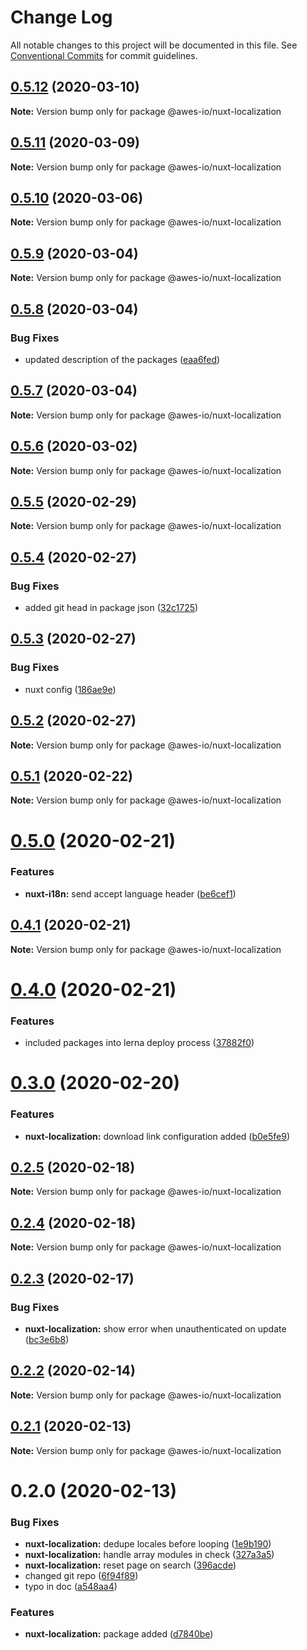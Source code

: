 # Change Log

All notable changes to this project will be documented in this file.
See [Conventional Commits](https://conventionalcommits.org) for commit guidelines.

## [0.5.12](https://github.com/awes-io/client/compare/@awes-io/nuxt-localization@0.5.11...@awes-io/nuxt-localization@0.5.12) (2020-03-10)

**Note:** Version bump only for package @awes-io/nuxt-localization





## [0.5.11](https://github.com/awes-io/client/compare/@awes-io/nuxt-localization@0.5.10...@awes-io/nuxt-localization@0.5.11) (2020-03-09)

**Note:** Version bump only for package @awes-io/nuxt-localization





## [0.5.10](https://github.com/awes-io/client/compare/@awes-io/nuxt-localization@0.5.9...@awes-io/nuxt-localization@0.5.10) (2020-03-06)

**Note:** Version bump only for package @awes-io/nuxt-localization





## [0.5.9](https://github.com/awes-io/client/compare/@awes-io/nuxt-localization@0.5.8...@awes-io/nuxt-localization@0.5.9) (2020-03-04)

**Note:** Version bump only for package @awes-io/nuxt-localization





## [0.5.8](https://github.com/awes-io/client/compare/@awes-io/nuxt-localization@0.5.7...@awes-io/nuxt-localization@0.5.8) (2020-03-04)


### Bug Fixes

* updated description of the packages ([eaa6fed](https://github.com/awes-io/client/commit/eaa6fedd3420fee6b43a9541a9c269cc39f8343e))





## [0.5.7](https://github.com/awes-io/client/compare/@awes-io/nuxt-localization@0.5.6...@awes-io/nuxt-localization@0.5.7) (2020-03-04)

**Note:** Version bump only for package @awes-io/nuxt-localization





## [0.5.6](https://github.com/awes-io/client/compare/@awes-io/nuxt-localization@0.5.5...@awes-io/nuxt-localization@0.5.6) (2020-03-02)

**Note:** Version bump only for package @awes-io/nuxt-localization





## [0.5.5](https://github.com/awes-io/client/compare/@awes-io/nuxt-localization@0.5.4...@awes-io/nuxt-localization@0.5.5) (2020-02-29)

**Note:** Version bump only for package @awes-io/nuxt-localization





## [0.5.4](https://github.com/awes-io/client/compare/@awes-io/nuxt-localization@0.5.3...@awes-io/nuxt-localization@0.5.4) (2020-02-27)


### Bug Fixes

* added git head in package json ([32c1725](https://github.com/awes-io/client/commit/32c1725093074da1851efdc373222a660d8da0a6))





## [0.5.3](https://github.com/awes-io/client/compare/@awes-io/nuxt-localization@0.5.1...@awes-io/nuxt-localization@0.5.3) (2020-02-27)


### Bug Fixes

* nuxt config ([186ae9e](https://github.com/awes-io/client/commit/186ae9e319be2290e97868cb0686ee0d171e8a41))





## [0.5.2](https://github.com/awes-io/client/compare/@awes-io/nuxt-localization@0.5.1...@awes-io/nuxt-localization@0.5.2) (2020-02-27)

**Note:** Version bump only for package @awes-io/nuxt-localization





## [0.5.1](https://github.com/awes-io/client/compare/@awes-io/nuxt-localization@0.5.0...@awes-io/nuxt-localization@0.5.1) (2020-02-22)

**Note:** Version bump only for package @awes-io/nuxt-localization





# [0.5.0](https://github.com/awes-io/client/compare/@awes-io/nuxt-localization@0.4.1...@awes-io/nuxt-localization@0.5.0) (2020-02-21)


### Features

* **nuxt-i18n:** send accept language header ([be6cef1](https://github.com/awes-io/client/commit/be6cef1f6d21b6c543b526df11dcae559d455c35))





## [0.4.1](https://github.com/awes-io/client/compare/@awes-io/nuxt-localization@0.4.0...@awes-io/nuxt-localization@0.4.1) (2020-02-21)

**Note:** Version bump only for package @awes-io/nuxt-localization





# [0.4.0](https://github.com/awes-io/client/compare/@awes-io/nuxt-localization@0.3.0...@awes-io/nuxt-localization@0.4.0) (2020-02-21)


### Features

* included packages into lerna deploy process ([37882f0](https://github.com/awes-io/client/commit/37882f0b5a9146595c05747eb7c827b66d13b3c1))





# [0.3.0](https://github.com/awes-io/client/compare/@awes-io/nuxt-localization@0.2.5...@awes-io/nuxt-localization@0.3.0) (2020-02-20)


### Features

* **nuxt-localization:** download link configuration added ([b0e5fe9](https://github.com/awes-io/client/commit/b0e5fe992cc2434b01ec3823e943baf3b5a5f113))





## [0.2.5](https://github.com/awes-io/client/compare/@awes-io/nuxt-localization@0.2.4...@awes-io/nuxt-localization@0.2.5) (2020-02-18)

**Note:** Version bump only for package @awes-io/nuxt-localization





## [0.2.4](https://github.com/awes-io/client/compare/@awes-io/nuxt-localization@0.2.3...@awes-io/nuxt-localization@0.2.4) (2020-02-18)

**Note:** Version bump only for package @awes-io/nuxt-localization





## [0.2.3](https://github.com/awes-io/client/compare/@awes-io/nuxt-localization@0.2.2...@awes-io/nuxt-localization@0.2.3) (2020-02-17)


### Bug Fixes

* **nuxt-localization:** show error when unauthenticated on update ([bc3e6b8](https://github.com/awes-io/client/commit/bc3e6b8679aef49d586ebe80eb6581c8fd1965a0))





## [0.2.2](https://github.com/awes-io/client/compare/@awes-io/nuxt-localization@0.2.1...@awes-io/nuxt-localization@0.2.2) (2020-02-14)

**Note:** Version bump only for package @awes-io/nuxt-localization





## [0.2.1](https://github.com/awes-io/client/compare/@awes-io/nuxt-localization@0.2.0...@awes-io/nuxt-localization@0.2.1) (2020-02-13)

**Note:** Version bump only for package @awes-io/nuxt-localization





# 0.2.0 (2020-02-13)


### Bug Fixes

* **nuxt-localization:** dedupe locales before looping ([1e9b190](https://github.com/awes-io/client/commit/1e9b19036c844f78df74c8c6205d473219a25ac3))
* **nuxt-localization:** handle array modules in check ([327a3a5](https://github.com/awes-io/client/commit/327a3a542fda6c5845c3e1f603a96291660303ad))
* **nuxt-localization:** reset page on search ([396acde](https://github.com/awes-io/client/commit/396acde95d4fac24a4be1f68129119077d17a43e))
* changed git repo ([6f94f89](https://github.com/awes-io/client/commit/6f94f89b1f96bfc37c917b990dc138bade2cd946))
* typo in doc ([a548aa4](https://github.com/awes-io/client/commit/a548aa440ba593d74fd6b8ce525ad6f88c8b950b))


### Features

* **nuxt-localization:** package added ([d7840be](https://github.com/awes-io/client/commit/d7840be39374013dfc8fab760a615a3ce023a1ca))
